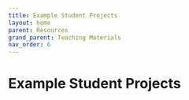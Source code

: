 ```yaml
---
title: Example Student Projects
layout: home
parent: Resources
grand_parent: Teaching Materials
nav_order: 6
---
```

# Example Student Projects
